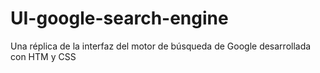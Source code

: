 # UI-google-search-engine
Una réplica de la interfaz del motor de búsqueda de Google desarrollada con HTM y CSS 
